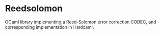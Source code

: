 # Reedsolomon

OCaml library implementing a Reed-Solomon error correction CODEC, and corresponding 
implementation in Hardcaml.

